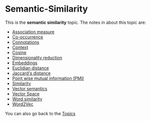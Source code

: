 # Semantic-Similarity 
This is the **semantic similarity** topic. The notes in about this topic are:

- [Association measure](Semantic-Similarity/Association%20measure.md)
- [Co-occurrence](Semantic-Similarity/Co-occurrence.md)
- [Connotations](Semantic-Similarity/Connotations.md)
- [Context](Semantic-Similarity/Context.md)
- [Cosine](Semantic-Similarity/Cosine.md)
- [Dimensionality reduction](Semantic-Similarity/Dimensionality%20reduction.md)
- [Embeddings](Semantic-Similarity/Embeddings.md)
- [Euclidian distance](Semantic-Similarity/Euclidian%20distance.md)
- [Jaccard's distance](Semantic-Similarity/Jaccard's%20distance.md)
- [Point wise mutual information (PMI)](Semantic-Similarity/Point%20wise%20mutual%20information%20(PMI).md)
- [Similarity](Semantic-Similarity/Similarity.md)
- [Vector semantics](Semantic-Similarity/Vector%20semantics.md)
- [Vector Space](Semantic-Similarity/Vector%20Space.md)
- [Word similarity](Semantic-Similarity/Word%20similarity.md)
- [Word2Vec](Semantic-Similarity/Word2Vec.md)


You can also go back to the [Topics](README.md)